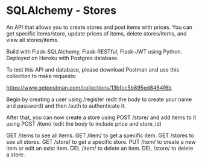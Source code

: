 # SQLAlchemy - Stores 

An API that allows you to create stores and post items with prices. You can get specific items/store, update prices of items, delete stores/items, and view all stores/items.

Build with Flask-SQLAlchemy, Flask-RESTful, Flask-JWT using Python. Deployed on Heroku with Postgres database.

To test this API and database, please download Postman and use this collection to make requests:

https://www.getpostman.com/collections/13bfcc5b895ed8464f6b

Begin by creating a user using /register (edit the body to create your name and password) and then /auth to authenticate it. 

After that, you can now create a store using POST /store/<name> and add items to it using POST /item/<name> (edit the body to include price and store_id)
  
GET /items to see all items.
GET /item/<name> to get a specific item.
GET /stores to see all stores.
GET /store/<name> to get a specific store.
PUT /item/<name> to create a new item or edit an exist item.
DEL /item/<name> to delete an item.
DEL /store/<name> to delete a store.
